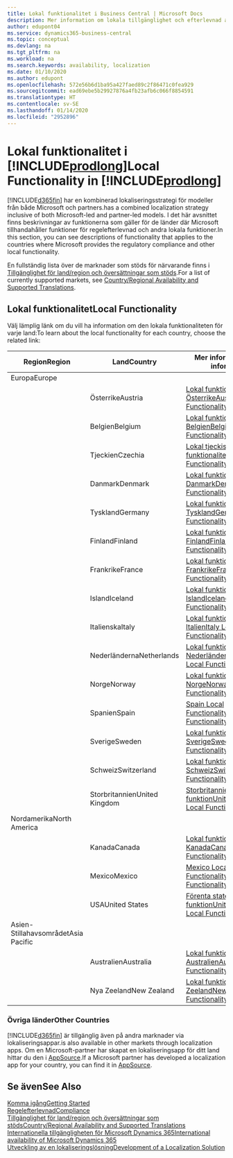 ```yaml
---
title: Lokal funktionalitet i Business Central | Microsoft Docs
description: Mer information om lokala tillgänglighet och efterlevnad av Dynamics 365 Business Central.
author: edupont04
ms.service: dynamics365-business-central
ms.topic: conceptual
ms.devlang: na
ms.tgt_pltfrm: na
ms.workload: na
ms.search.keywords: availability, localization
ms.date: 01/10/2020
ms.author: edupont
ms.openlocfilehash: 572e56b6d1ba95a427faed89c2f86471c0fea929
ms.sourcegitcommit: ead69ebe5b29927876a4fb23afb6c066f8854591
ms.translationtype: HT
ms.contentlocale: sv-SE
ms.lasthandoff: 01/14/2020
ms.locfileid: "2952896"
---
```

# <a name="local-functionality-in-includeprodlongincludesprodlongmd"></a><span data-ttu-id="3be78-103">Lokal funktionalitet i [!INCLUDE[prodlong](includes/prodlong.md)]</span><span class="sxs-lookup"><span data-stu-id="3be78-103">Local Functionality in [!INCLUDE[prodlong](includes/prodlong.md)]</span></span>

[!INCLUDE[d365fin](includes/d365fin_md.md)] <span data-ttu-id="3be78-104">har en kombinerad lokaliseringsstrategi för modeller från både Microsoft och partners.</span><span class="sxs-lookup"><span data-stu-id="3be78-104">has a combined localization strategy inclusive of both Microsoft-led and partner-led models.</span></span> <span data-ttu-id="3be78-105">I det här avsnittet finns beskrivningar av funktionerna som gäller för de länder där Microsoft tillhandahåller funktioner för regelefterlevnad och andra lokala funktioner.</span><span class="sxs-lookup"><span data-stu-id="3be78-105">In this section, you can see descriptions of functionality that applies to the countries where Microsoft provides the regulatory compliance and other local functionality.</span></span>  

<span data-ttu-id="3be78-106">En fullständig lista över de marknader som stöds för närvarande finns i [Tillgänglighet för land/region och översättningar som stöds](/dynamics365/business-central/dev-itpro/compliance/apptest-countries-and-translations?toc=/dynamics365/business-central/toc.json).</span><span class="sxs-lookup"><span data-stu-id="3be78-106">For a list of currently supported markets, see [Country/Regional Availability and Supported Translations](/dynamics365/business-central/dev-itpro/compliance/apptest-countries-and-translations?toc=/dynamics365/business-central/toc.json).</span></span>  

## <a name="local-functionality"></a><span data-ttu-id="3be78-107">Lokal funktionalitet</span><span class="sxs-lookup"><span data-stu-id="3be78-107">Local Functionality</span></span>

<span data-ttu-id="3be78-108">Välj lämplig länk om du vill ha information om den lokala funktionaliteten för varje land:</span><span class="sxs-lookup"><span data-stu-id="3be78-108">To learn about the local functionality for each country, choose the related link:</span></span>

| <span data-ttu-id="3be78-109">Region</span><span class="sxs-lookup"><span data-stu-id="3be78-109">Region</span></span> | <span data-ttu-id="3be78-110">Land</span><span class="sxs-lookup"><span data-stu-id="3be78-110">Country</span></span> | <span data-ttu-id="3be78-111">Mer information</span><span class="sxs-lookup"><span data-stu-id="3be78-111">More information</span></span> |
| --- | --- |--- |
| <span data-ttu-id="3be78-112">Europa</span><span class="sxs-lookup"><span data-stu-id="3be78-112">Europe</span></span> |  | |
|        | <span data-ttu-id="3be78-113">Österrike</span><span class="sxs-lookup"><span data-stu-id="3be78-113">Austria</span></span> | [<span data-ttu-id="3be78-114">Lokal funktionalitet för Österrike</span><span class="sxs-lookup"><span data-stu-id="3be78-114">Austria Local Functionality</span></span>](localfunctionality/austria/austria-local-functionality.md) |
|        | <span data-ttu-id="3be78-115">Belgien</span><span class="sxs-lookup"><span data-stu-id="3be78-115">Belgium</span></span> | [<span data-ttu-id="3be78-116">Lokal funktionalitet för Belgien</span><span class="sxs-lookup"><span data-stu-id="3be78-116">Belgium Local Functionality</span></span>](localfunctionality/belgium/belgium-local-functionality.md) |
|        | <span data-ttu-id="3be78-117">Tjeckien</span><span class="sxs-lookup"><span data-stu-id="3be78-117">Czechia</span></span> | [<span data-ttu-id="3be78-118">Lokal tjeckisk funktionalitet</span><span class="sxs-lookup"><span data-stu-id="3be78-118">Czech Local Functionality</span></span>](localfunctionality/czech/czech-local-functionality.md) |
|        | <span data-ttu-id="3be78-119">Danmark</span><span class="sxs-lookup"><span data-stu-id="3be78-119">Denmark</span></span> | [<span data-ttu-id="3be78-120">Lokal funktionalitet för Danmark</span><span class="sxs-lookup"><span data-stu-id="3be78-120">Denmark Local Functionality</span></span>](localfunctionality/denmark/denmark-local-functionality.md) |
|        | <span data-ttu-id="3be78-121">Tyskland</span><span class="sxs-lookup"><span data-stu-id="3be78-121">Germany</span></span> | [<span data-ttu-id="3be78-122">Lokal funktionalitet för Tyskland</span><span class="sxs-lookup"><span data-stu-id="3be78-122">Germany Local Functionality</span></span>](localfunctionality/germany/germany-local-functionality.md) |
|        | <span data-ttu-id="3be78-123">Finland</span><span class="sxs-lookup"><span data-stu-id="3be78-123">Finland</span></span> | [<span data-ttu-id="3be78-124">Lokal funktionalitet för Finland</span><span class="sxs-lookup"><span data-stu-id="3be78-124">Finland Local Functionality</span></span>](localfunctionality/finland/finland-local-functionality.md) |
|        | <span data-ttu-id="3be78-125">Frankrike</span><span class="sxs-lookup"><span data-stu-id="3be78-125">France</span></span> | [<span data-ttu-id="3be78-126">Lokal funktionalitet för Frankrike</span><span class="sxs-lookup"><span data-stu-id="3be78-126">France Local Functionality</span></span>](localfunctionality/france/france-local-functionality.md) |
|        | <span data-ttu-id="3be78-127">Island</span><span class="sxs-lookup"><span data-stu-id="3be78-127">Iceland</span></span> | [<span data-ttu-id="3be78-128">Lokal funktionalitet för Island</span><span class="sxs-lookup"><span data-stu-id="3be78-128">Iceland Local Functionality</span></span>](localfunctionality/iceland/iceland-local-functionality.md) |
|        | <span data-ttu-id="3be78-129">Italienska</span><span class="sxs-lookup"><span data-stu-id="3be78-129">Italy</span></span> | [<span data-ttu-id="3be78-130">Lokal funktionalitet för Italien</span><span class="sxs-lookup"><span data-stu-id="3be78-130">Italy Local Functionality</span></span>](localfunctionality/italy/italy-local-functionality.md) |
|        | <span data-ttu-id="3be78-131">Nederländerna</span><span class="sxs-lookup"><span data-stu-id="3be78-131">Netherlands</span></span> | [<span data-ttu-id="3be78-132">Lokal funktionalitet för Nederländerna</span><span class="sxs-lookup"><span data-stu-id="3be78-132">Netherlands Local Functionality</span></span>](localfunctionality/netherlands/netherlands-local-functionality.md) |
|        | <span data-ttu-id="3be78-133">Norge</span><span class="sxs-lookup"><span data-stu-id="3be78-133">Norway</span></span> | [<span data-ttu-id="3be78-134">Lokal funktionalitet för Norge</span><span class="sxs-lookup"><span data-stu-id="3be78-134">Norway Local Functionality</span></span>](localfunctionality/norway/norway-local-functionality.md) |
|        | <span data-ttu-id="3be78-135">Spanien</span><span class="sxs-lookup"><span data-stu-id="3be78-135">Spain</span></span> | [<span data-ttu-id="3be78-136">Spain Local Functionality</span><span class="sxs-lookup"><span data-stu-id="3be78-136">Spain Local Functionality</span></span>](localfunctionality/spain/spain-local-functionality.md) |
|        | <span data-ttu-id="3be78-137">Sverige</span><span class="sxs-lookup"><span data-stu-id="3be78-137">Sweden</span></span> | [<span data-ttu-id="3be78-138">Lokal funktionalitet för Sverige</span><span class="sxs-lookup"><span data-stu-id="3be78-138">Sweden Local Functionality</span></span>](localfunctionality/sweden/sweden-local-functionality.md) |
|        | <span data-ttu-id="3be78-139">Schweiz</span><span class="sxs-lookup"><span data-stu-id="3be78-139">Switzerland</span></span> | [<span data-ttu-id="3be78-140">Lokal funktionalitet för Schweiz</span><span class="sxs-lookup"><span data-stu-id="3be78-140">Switzerland Local Functionality</span></span>](localfunctionality/switzerland/switzerland-local-functionality.md) |
|        | <span data-ttu-id="3be78-141">Storbritannien</span><span class="sxs-lookup"><span data-stu-id="3be78-141">United Kingdom</span></span> | [<span data-ttu-id="3be78-142">Storbritannien, lokal funktion</span><span class="sxs-lookup"><span data-stu-id="3be78-142">United Kingdom Local Functionality</span></span>](localfunctionality/unitedkingdom/united-kingdom-local-functionality.md) |
| <span data-ttu-id="3be78-143">Nordamerika</span><span class="sxs-lookup"><span data-stu-id="3be78-143">North America</span></span> |       |  |
|        | <span data-ttu-id="3be78-144">Kanada</span><span class="sxs-lookup"><span data-stu-id="3be78-144">Canada</span></span>|[<span data-ttu-id="3be78-145">Lokal funktionalitet för Kanada</span><span class="sxs-lookup"><span data-stu-id="3be78-145">Canada Local Functionality</span></span>](localfunctionality/canada/canada-local-functionality.md) |
|        | <span data-ttu-id="3be78-146">Mexico</span><span class="sxs-lookup"><span data-stu-id="3be78-146">Mexico</span></span> | [<span data-ttu-id="3be78-147">Mexico Local Functionality</span><span class="sxs-lookup"><span data-stu-id="3be78-147">Mexico Local Functionality</span></span>](localfunctionality/mexico/mexico-local-functionality.md) |
|        | <span data-ttu-id="3be78-148">USA</span><span class="sxs-lookup"><span data-stu-id="3be78-148">United States</span></span>|[<span data-ttu-id="3be78-149">Förenta staterna: lokal funktion</span><span class="sxs-lookup"><span data-stu-id="3be78-149">United States Local Functionality</span></span>](localfunctionality/unitedstates/united-states-local-functionality.md) |
| <span data-ttu-id="3be78-150">Asien-Stillahavsområdet</span><span class="sxs-lookup"><span data-stu-id="3be78-150">Asia Pacific</span></span> |       |  |
|        | <span data-ttu-id="3be78-151">Australien</span><span class="sxs-lookup"><span data-stu-id="3be78-151">Australia</span></span> | [<span data-ttu-id="3be78-152">Lokal funktionalitet för Australien</span><span class="sxs-lookup"><span data-stu-id="3be78-152">Australia Local Functionality</span></span>](localfunctionality/australia/australia-local-functionality.md) |
|        | <span data-ttu-id="3be78-153">Nya Zeeland</span><span class="sxs-lookup"><span data-stu-id="3be78-153">New Zealand</span></span> | [<span data-ttu-id="3be78-154">Lokal funktionalitet för Nya Zeeland</span><span class="sxs-lookup"><span data-stu-id="3be78-154">New Zealand Local Functionality</span></span>](localfunctionality/newzealand/new-zealand-local-functionality.md) |

### <a name="other-countries"></a><span data-ttu-id="3be78-155">Övriga länder</span><span class="sxs-lookup"><span data-stu-id="3be78-155">Other Countries</span></span>
[!INCLUDE[d365fin](includes/d365fin_md.md)] <span data-ttu-id="3be78-156">är tillgänglig även på andra marknader via lokaliseringsappar.</span><span class="sxs-lookup"><span data-stu-id="3be78-156">is also available in other markets through localization apps.</span></span> <span data-ttu-id="3be78-157">Om en Microsoft-partner har skapat en lokaliseringsapp för ditt land hittar du den i [AppSource](https://appsource.microsoft.com/product/dynamics-365-business-central/).</span><span class="sxs-lookup"><span data-stu-id="3be78-157">If a Microsoft partner has developed a localization app for your country, you can find it in [AppSource](https://appsource.microsoft.com/product/dynamics-365-business-central/).</span></span>

## <a name="see-also"></a><span data-ttu-id="3be78-158">Se även</span><span class="sxs-lookup"><span data-stu-id="3be78-158">See Also</span></span>
[<span data-ttu-id="3be78-159">Komma igång</span><span class="sxs-lookup"><span data-stu-id="3be78-159">Getting Started</span></span>](product-get-started.md)  
[<span data-ttu-id="3be78-160">Regelefterlevnad</span><span class="sxs-lookup"><span data-stu-id="3be78-160">Compliance</span></span>](compliance/compliance-overview.md)  
[<span data-ttu-id="3be78-161">Tillgänglighet för land/region och översättningar som stöds</span><span class="sxs-lookup"><span data-stu-id="3be78-161">Country/Regional Availability and Supported Translations</span></span>](/dynamics365/business-central/dev-itpro/compliance/apptest-countries-and-translations?toc=/dynamics365/business-central/toc.json)  
[<span data-ttu-id="3be78-162">Internationella tillgängligheten för Microsoft Dynamics 365</span><span class="sxs-lookup"><span data-stu-id="3be78-162">International availability of Microsoft Dynamics 365</span></span>](/dynamics365/get-started/availability)  
[<span data-ttu-id="3be78-163">Utveckling av en lokaliseringslösning</span><span class="sxs-lookup"><span data-stu-id="3be78-163">Development of a Localization Solution</span></span>](/dynamics365/business-central/dev-itpro/developer/readiness/readiness-develop-localization)  
